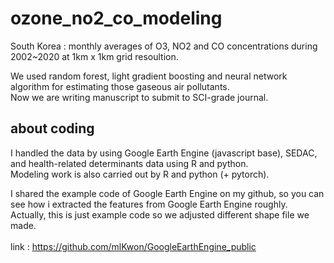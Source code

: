 # ozone_no2_co_modeling
South Korea : monthly averages of O3, NO2 and CO concentrations during 2002~2020 at 1km x 1km grid resoultion.<br>

We used random forest, light gradient boosting and neural network algorithm for estimating those gaseous air pollutants.<br>
Now we are writing manuscript to submit to SCI-grade journal. <b4>

## about coding
I handled the data by using Google Earth Engine (javascript base), SEDAC, and health-related determinants data using R and python. <br>
Modeling work is also carried out by R and python (+ pytorch). <br>

I shared the example code of Google Earth Engine on my github, so you can see how i extracted the features from Google Earth Engine roughly.<br>
Actually, this is just example code so we adjusted different shape file we made.<br><br>
link : https://github.com/mlKwon/GoogleEarthEngine_public

